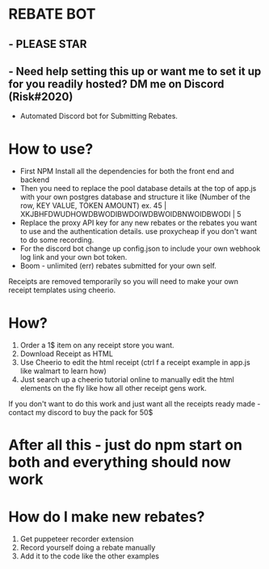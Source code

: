 # REBATE BOT

## - PLEASE STAR
## - Need help setting this up or want me to set it up for you readily hosted? DM me on Discord (Risk#2020)

- Automated Discord bot for Submitting Rebates.

# How to use?

- First NPM Install all the dependencies for both the front end and backend
- Then you need to replace the pool database details at the top of app.js with your own postgres database and structure it like (Number of the row, KEY VALUE, TOKEN AMOUNT)
  ex. 45 | XKJBHFDWUDHOWDBWODIBWDOIWDBWOIDBNWOIDBWODI | 5
- Replace the proxy API key for any new rebates or the rebates you want to use and the authentication details. use proxycheap if you don't want to do some recording.
- For the discord bot change up config.json to include your own webhook log link and your own bot token.
- Boom - unlimited (err) rebates submitted for your own self.

Receipts are removed temporarily so you will need to make your own receipt templates using cheerio.
# How?
1. Order a 1$ item on any receipt store you want.
2. Download Receipt as HTML
3. Use Cheerio to edit the html receipt (ctrl f a receipt example in app.js like walmart to learn how)
4. Just search up a cheerio tutorial online to manually edit the html elements on the fly like how all other receipt gens work.

If you don't want to do this work and just want all the receipts ready made - contact my discord to buy the pack for 50$

# After all this - just do npm start on both and everything should now work

# How do I make new rebates?
1. Get puppeteer recorder extension
2. Record yourself doing a rebate manually
3. Add it to the code like the other examples
